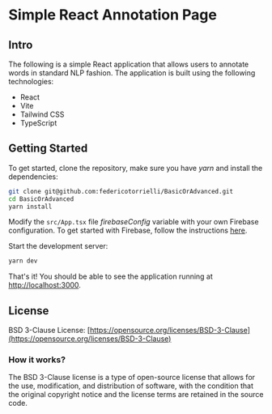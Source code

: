 # Simple React Annotation Page

## Intro

The following is a simple React application that allows users to annotate words in standard NLP fashion. The application
is built using the following technologies:

- React
- Vite
- Tailwind CSS
- TypeScript

## Getting Started

To get started, clone the repository, make sure you have _yarn_ and install the dependencies:

```bash
git clone git@github.com:federicotorrielli/BasicOrAdvanced.git
cd BasicOrAdvanced
yarn install
```

Modify the `src/App.tsx` file _firebaseConfig_ variable with your own Firebase configuration.
To get started with Firebase, follow the instructions [here](https://firebase.google.com/docs/web/setup).

Start the development server:

```bash
yarn dev
```

That's it! You should be able to see the application running at [http://localhost:3000](http://localhost:3000).

## License

BSD 3-Clause License: [https://opensource.org/licenses/BSD-3-Clause](https://opensource.org/licenses/BSD-3-Clause)

### How it works?

The BSD 3-Clause license is a type of open-source license that allows for the use, modification, and distribution of
software, with the condition that the original copyright notice and the license terms are retained in the source code.